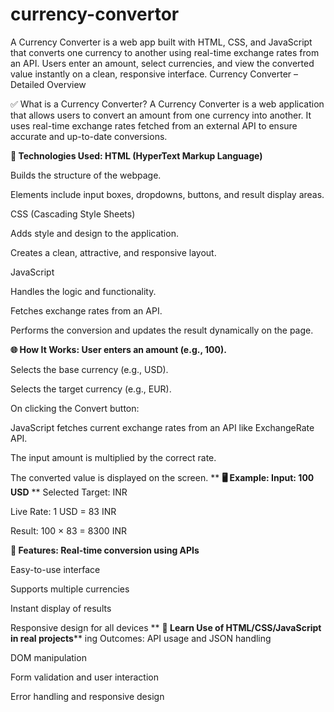 # currency-convertor
A Currency Converter is a web app built with HTML, CSS, and JavaScript that converts one currency to another using real-time exchange rates from an API. Users enter an amount, select currencies, and view the converted value instantly on a clean, responsive interface.
Currency Converter – Detailed Overview



✅ What is a Currency Converter?
A Currency Converter is a web application that allows users to convert an amount from one currency into another. It uses real-time exchange rates fetched from an external API to ensure accurate and up-to-date conversions.

**🔧 Technologies Used:
HTML (HyperText Markup Language)**

Builds the structure of the webpage.

Elements include input boxes, dropdowns, buttons, and result display areas.

CSS (Cascading Style Sheets)

Adds style and design to the application.

Creates a clean, attractive, and responsive layout.

JavaScript

Handles the logic and functionality.

Fetches exchange rates from an API.

Performs the conversion and updates the result dynamically on the page.

**🌐 How It Works:
User enters an amount (e.g., 100).**

Selects the base currency (e.g., USD).

Selects the target currency (e.g., EUR).

On clicking the Convert button:

JavaScript fetches current exchange rates from an API like ExchangeRate API.

The input amount is multiplied by the correct rate.

The converted value is displayed on the screen.
**
**🖥️ Example:
Input: 100 USD**
**
Selected Target: INR

Live Rate: 1 USD = 83 INR

Result: 100 × 83 = 8300 INR

**🎯 Features:
Real-time conversion using APIs**

Easy-to-use interface

Supports multiple currencies

Instant display of results

Responsive design for all devices
**
**📘 Learn
Use of HTML/CSS/JavaScript in real projects****
ing Outcomes:
API usage and JSON handling

DOM manipulation

Form validation and user interaction

Error handling and responsive design

